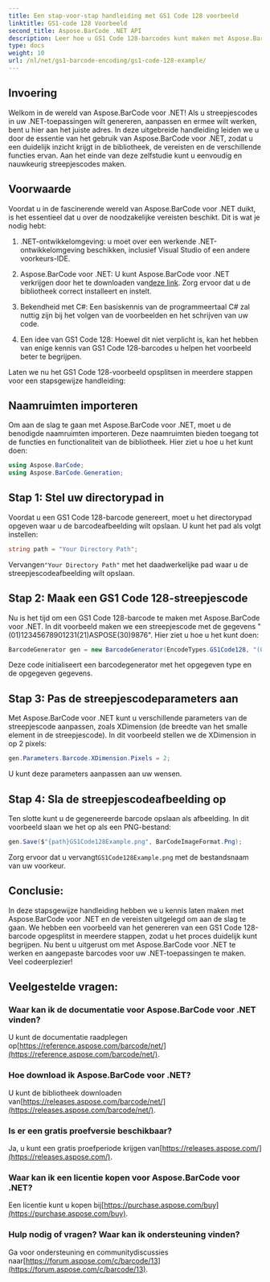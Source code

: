 ```yaml
---
title: Een stap-voor-stap handleiding met GS1 Code 128 voorbeeld
linktitle: GS1-code 128 Voorbeeld
second_title: Aspose.BarCode .NET API
description: Leer hoe u GS1 Code 128-barcodes kunt maken met Aspose.BarCode voor .NET. Stapsgewijze handleiding voor het genereren van barcodes in C#. Begin nu!
type: docs
weight: 10
url: /nl/net/gs1-barcode-encoding/gs1-code-128-example/
---
```


## Invoering

Welkom in de wereld van Aspose.BarCode voor .NET! Als u streepjescodes in uw .NET-toepassingen wilt genereren, aanpassen en ermee wilt werken, bent u hier aan het juiste adres. In deze uitgebreide handleiding leiden we u door de essentie van het gebruik van Aspose.BarCode voor .NET, zodat u een duidelijk inzicht krijgt in de bibliotheek, de vereisten en de verschillende functies ervan. Aan het einde van deze zelfstudie kunt u eenvoudig en nauwkeurig streepjescodes maken.

## Voorwaarde
Voordat u in de fascinerende wereld van Aspose.BarCode voor .NET duikt, is het essentieel dat u over de noodzakelijke vereisten beschikt. Dit is wat je nodig hebt:

1. .NET-ontwikkelomgeving: u moet over een werkende .NET-ontwikkelomgeving beschikken, inclusief Visual Studio of een andere voorkeurs-IDE.

2.  Aspose.BarCode voor .NET: U kunt Aspose.BarCode voor .NET verkrijgen door het te downloaden van[deze link](https://releases.aspose.com/barcode/net/). Zorg ervoor dat u de bibliotheek correct installeert en instelt.

3. Bekendheid met C#: Een basiskennis van de programmeertaal C# zal nuttig zijn bij het volgen van de voorbeelden en het schrijven van uw code.

4. Een idee van GS1 Code 128: Hoewel dit niet verplicht is, kan het hebben van enige kennis van GS1 Code 128-barcodes u helpen het voorbeeld beter te begrijpen.

Laten we nu het GS1 Code 128-voorbeeld opsplitsen in meerdere stappen voor een stapsgewijze handleiding:

## Naamruimten importeren
Om aan de slag te gaan met Aspose.BarCode voor .NET, moet u de benodigde naamruimten importeren. Deze naamruimten bieden toegang tot de functies en functionaliteit van de bibliotheek. Hier ziet u hoe u het kunt doen:

```csharp
using Aspose.BarCode;
using Aspose.BarCode.Generation;
```

## Stap 1: Stel uw directorypad in
Voordat u een GS1 Code 128-barcode genereert, moet u het directorypad opgeven waar u de barcodeafbeelding wilt opslaan. U kunt het pad als volgt instellen:

```csharp
string path = "Your Directory Path";
```

 Vervangen`"Your Directory Path"` met het daadwerkelijke pad waar u de streepjescodeafbeelding wilt opslaan.

## Stap 2: Maak een GS1 Code 128-streepjescode
Nu is het tijd om een GS1 Code 128-barcode te maken met Aspose.BarCode voor .NET. In dit voorbeeld maken we een streepjescode met de gegevens "(01)12345678901231(21)ASPOSE(30)9876". Hier ziet u hoe u het kunt doen:

```csharp
BarcodeGenerator gen = new BarcodeGenerator(EncodeTypes.GS1Code128, "(01)12345678901231(21)ASPOSE(30)9876");
```

Deze code initialiseert een barcodegenerator met het opgegeven type en de opgegeven gegevens.

## Stap 3: Pas de streepjescodeparameters aan
Met Aspose.BarCode voor .NET kunt u verschillende parameters van de streepjescode aanpassen, zoals XDimension (de breedte van het smalle element in de streepjescode). In dit voorbeeld stellen we de XDimension in op 2 pixels:

```csharp
gen.Parameters.Barcode.XDimension.Pixels = 2;
```

U kunt deze parameters aanpassen aan uw wensen.

## Stap 4: Sla de streepjescodeafbeelding op
Ten slotte kunt u de gegenereerde barcode opslaan als afbeelding. In dit voorbeeld slaan we het op als een PNG-bestand:

```csharp
gen.Save($"{path}GS1Code128Example.png", BarCodeImageFormat.Png);
```

 Zorg ervoor dat u vervangt`GS1Code128Example.png` met de bestandsnaam van uw voorkeur.

## Conclusie:
In deze stapsgewijze handleiding hebben we u kennis laten maken met Aspose.BarCode voor .NET en de vereisten uitgelegd om aan de slag te gaan. We hebben een voorbeeld van het genereren van een GS1 Code 128-barcode opgesplitst in meerdere stappen, zodat u het proces duidelijk kunt begrijpen. Nu bent u uitgerust om met Aspose.BarCode voor .NET te werken en aangepaste barcodes voor uw .NET-toepassingen te maken. Veel codeerplezier!


## Veelgestelde vragen:

### Waar kan ik de documentatie voor Aspose.BarCode voor .NET vinden?
 U kunt de documentatie raadplegen op[https://reference.aspose.com/barcode/net/](https://reference.aspose.com/barcode/net/).

### Hoe download ik Aspose.BarCode voor .NET?
 U kunt de bibliotheek downloaden van[https://releases.aspose.com/barcode/net/](https://releases.aspose.com/barcode/net/).

### Is er een gratis proefversie beschikbaar?
 Ja, u kunt een gratis proefperiode krijgen van[https://releases.aspose.com/](https://releases.aspose.com/).

### Waar kan ik een licentie kopen voor Aspose.BarCode voor .NET?
 Een licentie kunt u kopen bij[https://purchase.aspose.com/buy](https://purchase.aspose.com/buy).

### Hulp nodig of vragen? Waar kan ik ondersteuning vinden?
Ga voor ondersteuning en communitydiscussies naar[https://forum.aspose.com/c/barcode/13](https://forum.aspose.com/c/barcode/13).
